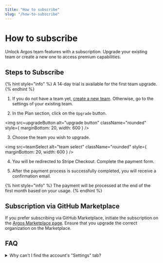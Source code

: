 ```yaml
---
title: "How to subscribe"
slug: "/how-to-subscribe"
---
```




# How to subscribe

Unlock Argos team features with a subscription. Upgrade your existing team or create a new one to access premium capabilities.

## Steps to Subscribe

{% hint style="info" %}
A 14-day trial is available for the first team upgrade.
{% endhint %}

1. If you do not have a team yet, [create a new team](https://app.argos-ci.com/teams/new). Otherwise, go to the settings of your existing team.

2. In the Plan section, click on the `Upgrade` button.

<img
  src=upgradeButton
  alt="upgrade button"
  className="rounded"
  style={ marginBottom: 20, width: 600 }
/>

3. Choose the team you wish to upgrade.

<img
  src=teamSelect
  alt="team select"
  className="rounded"
  style={ marginBottom: 20, width: 600 }
/>

4. You will be redirected to Stripe Checkout. Complete the payment form.

5. After the payment process is successfully completed, you will receive a confirmation email.

{% hint style="info" %}
The payment will be processed at the end of the first month based on your usage.
{% endhint %}

## Subscription via GitHub Marketplace

If you prefer subscribing via GitHub Marketplace, initiate the subscription on the [Argos Marketplace page](https://github.com/marketplace/argos-ci). Ensure that you upgrade the correct organization on the Marketplace.

## FAQ

<details>
  <summary>Why can't I find the account's "Settings" tab?</summary>
  <ul>
    <li>
      Perhaps you are in the "Project Settings" instead of "Team Settings".
    </li>
    <li>
      You may lack the necessary authorization to access the team settings.
      Consider updating your access permissions or seek assistance from a team
      owner.
    </li>
  </ul>
</details>

